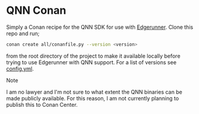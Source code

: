 # QNN Conan

Simply a Conan recipe for the QNN SDK for use with
[Edgerunner](https://github.com/neuralize-ai/edgerunner). Clone this repo and
run;

```bash
conan create all/conanfile.py --version <version>
```

from the root directory of the project to make it
available locally before trying to use Edgerunner with QNN support. For a list of versions see [config.yml](config.yml).

> [!NOTE]
> I am no lawyer and I'm not sure to what extent the QNN binaries can be made
  publicly available. For this reason, I am not currently planning to publish this
  to Conan Center.
